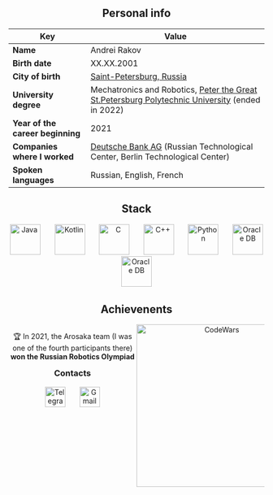 <!-- ================ -->
<!-- Personal details -->
<!-- ================ -->
<h2 align="center" margin="20px">Personal info</h2>
<p align="center">
  
  <table>
<thead>
<tr>
<th>Key</th>
<th>Value</th>
</tr>
</thead>
<tbody>
<tr>
<td><strong>Name</strong></td>
<td>Andrei Rakov</td>
</tr>
<tr>
<td><strong>Birth date</strong></td>
<td>XX.XX.2001</td>
</tr>
<tr>
<td><strong>City of birth</strong></td>
<td><a href="https://en.wikipedia.org/wiki/Saint_Petersburg">Saint-Petersburg, Russia</a></td>
</tr>
<tr>
<td><strong>University degree</strong></td>
<td>Mechatronics and Robotics, <a href="https://english.spbstu.ru">Peter the Great St.Petersburg Polytechnic University</a> (ended in 2022)</td>
</tr>
<tr>
<td><strong>Year of the career beginning</strong></td>
<td>2021</td>
</tr>
<tr>
<td><strong>Companies where I worked</strong></td>
<td><a href="https://www.deutsche-bank.de/pk.html?kid=e.0400.00.02&amp;msclkid=4ae9f51ade9d1ca7e0c496f874a9f3ce">Deutsche Bank AG</a> (Russian Technological Center, Berlin Technological Center)</td>
</tr>
<tr>
<td><strong>Spoken languages</strong></td>
<td>Russian, English, French</td>
</tr>
</tbody>
</table>
  
  </p>

<!-- ============= -->
<!-- Stack details -->
<!-- ============= -->
<h2 align="center" margin="20px">Stack</h2>
<p align="center">
  <a href="https://en.wikipedia.org/wiki/Java_(programming_language)"><img width="60px" alt="Java" title="Java" src="https://cdn2.iconfinder.com/data/icons/designer-skills/128/code-programming-java-software-develop-command-language-512.png"/></a>
  &#8287;&#8287;&#8287;&#8287;&#8287;
  <a href="https://en.wikipedia.org/wiki/Kotlin_(programming_language)"><img width="60px" alt="Kotlin" title="Kotlin" src="https://img.icons8.com/color/256/kotlin.png"/></a>
  &#8287;&#8287;&#8287;&#8287;&#8287;
  <a href="https://en.wikipedia.org/wiki/C_(programming_language)"><img width="60px" alt="C" title="C" src="https://img.icons8.com/fluency/256/c-programming.png"/></a>
  &#8287;&#8287;&#8287;&#8287;&#8287;
  <a href="https://en.wikipedia.org/wiki/C++"><img width="60px" alt="C++" title="C++" src="https://img.icons8.com/color/256/c-plus-plus-logo.png"/></a>
  &#8287;&#8287;&#8287;&#8287;&#8287;
  <a href="https://en.wikipedia.org/wiki/Python_(programming_language)"><img width="60px" alt="Python" title="Python" src="https://img.icons8.com/fluency/256/python.png"/></a>
  &#8287;&#8287;&#8287;&#8287;&#8287;
  <a href="https://en.wikipedia.org/wiki/Oracle_Database"><img width="60px" alt="Oracle DB" title="Oracle DB" src="https://img.icons8.com/color/256/oracle-logo.png"/></a>
  &#8287;&#8287;&#8287;&#8287;&#8287;
  <a href="https://en.wikipedia.org/wiki/Spring_Framework"><img width="60px" alt="Oracle DB" title="Oracle DB" src="https://img.icons8.com/color/256/spring-logo.png"/></a>
  &#8287;&#8287;&#8287;&#8287;&#8287;
</p>

<!-- =================== -->
<!-- Achievement details -->
<!-- =================== -->
<h2 align="center" margin="20px">Achievenents</h2>
  <div align="center" margin="20px" style="width: 50%; float: left;">
  
  🏆 In 2021, the Arosaka team (I was one of the fourth participants there) **won the Russian Robotics Olympiad**
  
</div>
  <p></p>
  <div align="center" margin="20px" style="width: 50%; float: right;"><a href="https://www.codewars.com/users/PussyDestroer"><img width="320px" alt="CodeWars" title="CodeWars" src="https://www.codewars.com/users/PussyDestroer/badges/large"/></a></div> 

<!-- =============== -->
<!-- Contact details -->
<!-- =============== -->
<h3 align="center" margin="20px">Contacts</h3>
<p align="center">
  <a href="https://t.me/asketRossii"><img width="40px" alt="Telegram" title="Telegram" src="https://i.imgur.com/DWJroXT.png"/></a>
  &#8287;&#8287;&#8287;&#8287;&#8287;
  <a href="mailto:rakovandrew812@gmail.com?subject=[Github%20question]:%20"><img width="40px" alt="Gmail" title="Gmail" src="https://i.imgur.com/BzG8QoD.png"/></a>
</p>
